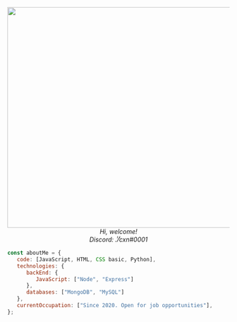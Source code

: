 <p align="center">
<img width="600px" height="500px" src="https://i.imgur.com/iIi7suB.mp4"/><br>
<em>
Hi, welcome!<br>
Discord: .̾/̾cxn#0001
</em>
<br>
</p>


```javascript
const aboutMe = {
   code: [JavaScript, HTML, CSS basic, Python],
   technologies: {
      backEnd: {
         JavaScript: ["Node", "Express"]
      },
      databases: ["MongoDB", "MySQL"]
   },
   currentOccupation: ["Since 2020. Open for job opportunities"],
};
```
